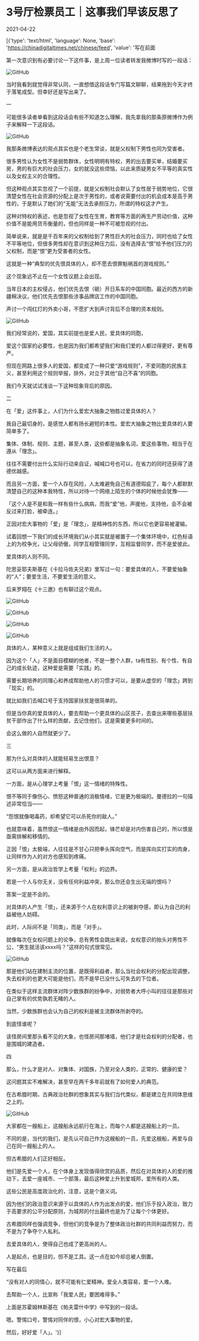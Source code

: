 # 3号厅检票员工｜这事我们早该反思了

2021-04-22

[{'type': 'text/html', 'language': None, 'base': 'https://chinadigitaltimes.net/chinese/feed', 'value': '写在前面

第一次意识到有必要讨论一下这件事，是上周一位读者转发我微博时写的一段话：

![GitHub](https://chinadigitaltimes.net/chinese/files/2021/04/post-665172-6081561e3b85c.)

当时我看到就觉得非常认同，一直想借这段话专门写篇文聊聊，结果拖到今天才终于落笔成型。但幸好还是写出来了。

一

可能很多读者单看到这段话会有些不知道怎么理解，我先拿我的那条原微博作为例子来解释一下这段话。

![GitHub](https://chinadigitaltimes.net/chinese/files/2021/04/post-665172-608156217dd2a.png)

我那条微博表达的观点其实也是个老生常谈，就是父权制下男性也同为受害者。

很多男性认为女性不是弱势群体，女性明明有特权，男的出去要买单，结婚要买房，男的有巨大的社会压力，女的就没这些烦恼，以此来质疑男女不平等的真实性以及女权主义的合理性。

但这种观点其实忽视了一个前提，就是父权制社会默认了女性居于弱势地位，它很清楚女性在社会资源的分配上是次于男性的，或者说需要付出的机会成本是高于男性的，于是默认了她们的“无能”无法去承担压力，所谓的特权这才产生。

这种对特权的表述，也是忽视了女性在生育，教育等方面的再生产劳动价值，这种价值不是能用货币衡量的，但也同样是一种不可被忽视的付出。

简单说来，就是是千百年来的父权制给到了男性巨大的社会压力，同时也给了女性不平等地位，但很多男性却在意识到这种压力后，没有选择去“恨”给予他们压力的父权制，而是“恨”更为受害者的女性。

这就是一种“典型的优先恨具体的人，却不愿去恨罪魁祸首的游戏规则。”

这个现象远不止在一个女性议题上会出现。

当年日本的主权侵占，他们优先去恨（砸）开日系车的中国同胞。最近的西方的新疆棉决议，他们优先去恨那些涉事品牌店工作的中国同胞。

声讨一个闯红灯的外卖小哥，不愿扩大到声讨背后不合理的资本规则。

![GitHub](https://chinadigitaltimes.net/chinese/files/2021/04/post-665172-60815623114be.)

我们经常说的，爱国，其实前提也是爱人民，爱具体的同胞，

爱这个国家的必要性，也是因为我们都希望我们和我们爱的人都过得更好，更有尊严。

但现在网路上很多人的爱国，都变成了一种只爱“游戏规则”，不爱同胞的民族主义，甚至利用这个规则举报，排外，对立于其他“自己不喜”的同胞。

我们今天就试试浅谈一下这种现象背后的原因。

二

在「爱」这件事上，人们为什么爱宏大抽象之物胜过爱具体的人？

我自己最切身的，是感觉人都有扬长避短的本性。爱宏大抽象之物比爱具体的人要简单多了。

集体、体制、规则、主题，甚至人类，这些都是抽象名词，爱这些事物，相当于在遵从「理念」。

往往不需要付出什么实际行动来自证，喊喊口号也可以，在省力的同时还获得了道德优越感。

而且另一方面，爱一个人存在风险，人太难避免自己有道德瑕疵了，每个人都默默清楚自己的这种本我特性，所以对待一个网络上陌生的个体的时候他会犹豫——

「这个人是不是和我一样有些什么病病，而我“爱”他，声援他，支持他，会不会被反过来打脸，被牵连。」

正因对宏大事物的「爱」是「理念」，是精神性的东西，所以它也更容易被灌输。

试着回想一下我们的成长环境我们从小其实就是被置于一个集体环境中，红色标语上的为校争光，让父母骄傲，同学互相管理同学，互相监督同学，而不是爱彼此。

爱具体的人则不同。

陀思妥耶夫斯基在《卡拉马佐夫兄弟》里写过一句：要爱具体的人，不要爱抽象的“人”；要爱生活，不要爱生活的意义。

后来罗翔在《十三邀》也有聊过这个观点。

![GitHub](https://chinadigitaltimes.net/chinese/files/2021/04/post-665172-60815625a1201.png)

![GitHub](https://chinadigitaltimes.net/chinese/files/2021/04/post-665172-60815627c83ae.png)

![GitHub](https://chinadigitaltimes.net/chinese/files/2021/04/post-665172-60815629ee810.png)

![GitHub](https://chinadigitaltimes.net/chinese/files/2021/04/post-665172-6081562c1f58f.png)

具体的人，某种意义上就是组成我们生活的人。

因为这个「人」不是面目模糊的他者，不是一整个人群，ta有性别、有个性、有自己的成长轨迹，这种爱是需要「实践」的。

需要长期培养的同理心和养成帮助他人的习惯才可以，是要从虚空的「理念」跨到「现实」的。

就比如我们去喊口号于支持国家扶贫是很简单的。

但是当你真的爱具体的人，要去帮助一个更具体的山区孩子，去查出来哪些基层扶贫干部作出了什么样的贡献，去记住他们，这是需要更多时间的。

会这么做的人自然就更少了。

三

那为什么对具体的人就能轻易生出恨意？

这可以从两方面来进行解释。

一方面，是从心理学上考量「恨」这一情绪的特殊性。

恨不等同于像伤心、愤怒这种普通的消极情绪，它是更为极端的。曼德拉的一句描述非常恰当——

“怨恨就像喝毒药，却希望它可以杀死你的敌人。”

也就意味着，虽然恨这一情绪是由外因而起，锋芒却是对内伤害自己的，所以恨是亟需排解和移情的。

正因「恨」太极端，人往往是不甘心只把拳头挥向空气，而是挥向实打实的肉身，让同样作为人的对方也感知到疼痛。

另一方面，是从政治哲学上考量「权利」的边界。

若是一个人与你无关，没有任何利益冲突，那么你还会生出无端的恨吗？

答案一定是不会的。

对具体的人产生「恨」，还来源于个人在权利意识上的被剥夺感，即认为自己的利益被他人妨碍。

此时，人际间不是「同类」，而是「对手」。

就像每次在女权问题上的论争，总有男性会跳出来说，女权意识的抬头对男性不公，“男生就活该xxxx吗？”这样的句式很常见。

![GitHub](https://chinadigitaltimes.net/chinese/files/2021/04/post-665172-6081562ded64c.)

那是他们站在建制主流的位置，是既得利益者，那么当社会权利的分配出现调整，失去权利的也更大可能是他们，而不是早已没什么可失去的下位者。

在类似于这样主流群体对阵少数族群的纷争中，对弱势者大呼小叫的往往是那些对自己掌有的优势孰若无睹的人。

当然，少数族群也会认为自己的权利是被主流群体所剥夺的。

到底怪谁呢？

该怪房间里那头看不见的大象，也怪房间那堵墙，他们才是社会权利的分配者，也是围城的建造者。

四

那么，什么才是对人、对集体、对国族，乃至对全人类的，正常的、健康的爱？

这问题其实不难解决，甚至早在两千多年前就有了如何爱人的典范。

在古希腊时期，古典政治社群的想象其实与我们当代类似，都是建立在共同体思维之上的。

![GitHub](https://chinadigitaltimes.net/chinese/files/2021/04/post-665172-6081563035a30.)

大家都在一艘船上，这艘船永远航行在海上，而每个人都是这艘船上的一员。

不同的是，当代的我们，是先认可自己作为这艘船的一员，先爱这艘船，再爱与自己在同一艘船上的人。

但古希腊的人们正好相反。

他们是先爱一个人，在个体身上发现值得欣赏的品质，然后在对具体的人的爱的推动下，去爱一座城市、一个部落，最后这种爱上升到爱城邦，爱所有的人类。

这些公民是高度政治化的，注意，这是个褒义词。

因为他们的政治意识来源于以具体的人作为出发点的爱，他们乐于投入政治，致力于高要求的公平分配原则，为城邦的付出最终也是为了让每个个体更好。

古希腊同样也强调竞争，但他们的竞争是为了整体政治社群的共同利益而努力，而不是为了争夺个人私利。

去爱具体的人，使得自己也成了更高尚的人。

人是起点，也是目的，但不是工具。这一点在如今却总被人倒置。

写在最后

“没有对人的同情心，就不可能有仁爱精神。爱全人类容易，爱一个人难。

去帮助一个人，比宣称「我爱人民」要困难得多。”

上面是苏霍姆林斯基在《帕夫雷什中学》中写到的一段话。

嗯。警惕口号，警惕对同伴的恨，小心对宏大事物的爱。

然后，好好爱「人」。'}]